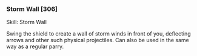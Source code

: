 ### Storm Wall [306]

Skill: Storm Wall

Swing the shield to create a wall of storm winds in front of you, deflecting arrows and other such physical projectiles. Can also be used in the same way as a regular parry.